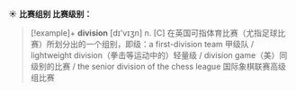☀ <span class="category">**比赛组别 比赛级别：**</span>
>[!example]+ <span class="vocabulary">**division**</span> [dɪ'vɪӡn] 
> <span class="definition">n. [C] 在英国可指体育比赛（尤指足球比赛）所划分出的一个组别，即级：</span>a first-division team 甲级队 / lightweight division（拳击等运动中的）轻量级 / division game（美）同级别的比赛 / the senior division of the chess league 国际象棋联赛高级组比赛
